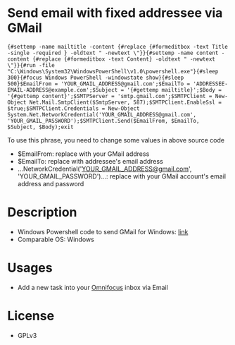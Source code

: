 # Send email with fixed addressee via GMail

    {#settemp -name mailtitle -content {#replace {#formeditbox -text Title -single -required } -oldtext " -newtext \"}}{#settemp -name content -content {#replace {#formeditbox -text Content} -oldtext " -newtext \"}}{#run -file "C:\Windows\System32\WindowsPowerShell\v1.0\powershell.exe"}{#sleep 300}{#focus Windows PowerShell -windowstate show}{#sleep 500}$EmailFrom = 'YOUR_GMAIL_ADDRESS@gmail.com';$EmailTo = 'ADDRESSEE-EMAIL-ADDRESS@example.com';$Subject = '{#gettemp mailtitle}';$Body = '{#gettemp content}';$SMTPServer = 'smtp.gmail.com';$SMTPClient = New-Object Net.Mail.SmtpClient($SmtpServer, 587);$SMTPClient.EnableSsl = $true;$SMTPClient.Credentials = New-Object System.Net.NetworkCredential('YOUR_GMAIL_ADDRESS@gmail.com', 'YOUR_GMAIL_PASSWORD');$SMTPClient.Send($EmailFrom, $EmailTo, $Subject, $Body);exit

To use this phrase, you need to change some values in above source code
 * $EmailFrom: replace with your GMail address
 * $EmailTo: replace with addressee's email address
 * ...NetworkCredential('YOUR_GMAIL_ADDRESS@gmail.com', 'YOUR_GMAIL_PASSWORD')...: replace with your GMail account's email address and password

# Description
 * Windows Powershell code to send GMail for Windows: [link](http://www.howtogeek.com/120011/stupid-geek-tricks-how-to-send-email-from-the-command-line-in-windows-without-extra-software/)
 * Comparable OS: Windows 


# Usages
 * Add a new task into your [Omnifocus](https://www.omnigroup.com/omnifocus/) inbox via Email
 

# License
 * GPLv3
